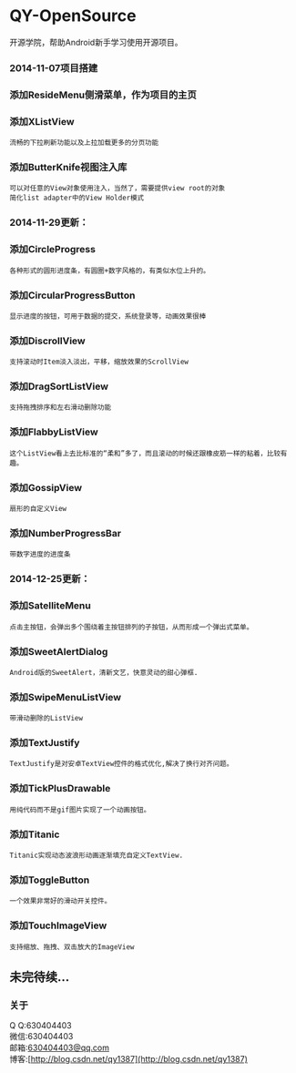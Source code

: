 QY-OpenSource
=============
开源学院，帮助Android新手学习使用开源项目。

### 2014-11-07项目搭建
### 添加ResideMenu侧滑菜单，作为项目的主页  
### 添加XListView
    流畅的下拉刷新功能以及上拉加载更多的分页功能
### 添加ButterKnife视图注入库
    可以对任意的View对象使用注入，当然了，需要提供view root的对象
    简化list adapter中的View Holder模式 

### 2014-11-29更新：
### 添加CircleProgress
    各种形式的圆形进度条，有圆圈+数字风格的，有类似水位上升的。
### 添加CircularProgressButton
    显示进度的按钮，可用于数据的提交，系统登录等，动画效果很棒
### 添加DiscrollView
    支持滚动时Item淡入淡出，平移，缩放效果的ScrollView
### 添加DragSortListView
    支持拖拽排序和左右滑动删除功能 
### 添加FlabbyListView
    这个ListView看上去比标准的“柔和”多了，而且滚动的时候还跟橡皮筋一样的粘着，比较有趣。 
### 添加GossipView
    扇形的自定义View
### 添加NumberProgressBar
    带数字进度的进度条

### 2014-12-25更新：
### 添加SatelliteMenu
    点击主按钮，会弹出多个围绕着主按钮排列的子按钮，从而形成一个弹出式菜单。
### 添加SweetAlertDialog
    Android版的SweetAlert，清新文艺，快意灵动的甜心弹框.
### 添加SwipeMenuListView
    带滑动删除的ListView
### 添加TextJustify
    TextJustify是对安卓TextView控件的格式优化,解决了换行对齐问题。
### 添加TickPlusDrawable
    用纯代码而不是gif图片实现了一个动画按钮。
### 添加Titanic
    Titanic实现动态波浪形动画逐渐填充自定义TextView.
### 添加ToggleButton
    一个效果非常好的滑动开关控件。
### 添加TouchImageView
    支持缩放、拖拽、双击放大的ImageView

未完待续...
-----------

### 关于 
Q  Q:630404403 <br />
微信:630404403 <br />
邮箱:630404403@qq.com <br />
博客:[http://blog.csdn.net/qy1387](http://blog.csdn.net/qy1387) 
